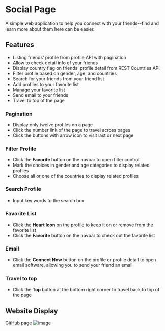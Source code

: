 # Social Page
A simple web application to help you connect with your friends--find and learn more about them here can be easier.

## Features
- Listing friends’ profile from profile API with pagination
- Allow to check detail info of your friends
- Display country flag on friends’ profile detail from REST Countries API
- Filter profile based on gender, age, and countries
- Search for your friends from your friend list
- Add profiles to your favorite list
- Manage your favorite list
- Send email to your friends
- Travel to top of the page

### Pagination
- Display only twelve profiles on a page
- Click the number link of the page to travel across pages
- Click the buttons with arrow icon to visit last or next page

### Filter Profile
- Click the **Favorite** button on the navbar to open filter control 
- Mark the choices in gender and age categories to display related profiles
- Choose all or one of the countries to display related profiles

### Search Profile
- Input key words to the search box

### Favorite List
- Click the **Heart Icon** on the profile to keep it on or remove from the favorite list
- Click the **Favorite** button on the navbar to check out the favorite list

### Email
- Click the **Connect Now** button on the profile or profile detail to open email software, allowing you to send your friend an email

### Travel to top
- Click the **Top** button at the bottom right corner to travel back to top of the page

## Website Display
 [GitHub page](https://smallpaes.github.io/social-page-v2/)
 ![image](https://drive.google.com/uc?export=view&id=1Yh8JLCO9sao79AQ3P1Svq7kwbCD0YQcp)